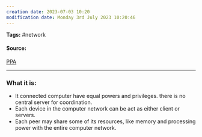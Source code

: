 ```yaml
---
creation date: 2023-07-03 10:20
modification date: Monday 3rd July 2023 10:20:46
---
```


**Tags:** #network 

#### Source:
[PPA](https://aws.amazon.com/what-is/computer-networking/)

--------------------------------------

### What it is:

* It connected computer have equal powers and privileges. there is no central server for coordination.
* Each device in the computer network can be act as either client or servers.
* Each peer may share some of its resources, like memory and processing power with the entire computer network.

